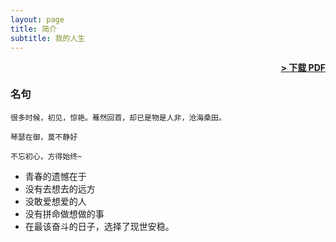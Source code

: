 ```yaml
---
layout: page
title: 简介
subtitle: 我的人生
---
```


<span style="float: right; "><a href="{{ '/assets/resume.pdf' | prepend: site.baseurl }}"><strong>> 下载 PDF</strong></a> </span>
<br>

### 名句

``` 很多时候，初见，惊艳。蓦然回首，却已是物是人非，沧海桑田。 ```  

``` 琴瑟在御，莫不静好 ```

``` 不忘初心，方得始终~ ```

- 青春的遗憾在于
- 没有去想去的远方
- 没敢爱想爱的人
- 没有拼命做想做的事
- 在最该奋斗的日子，选择了现世安稳。